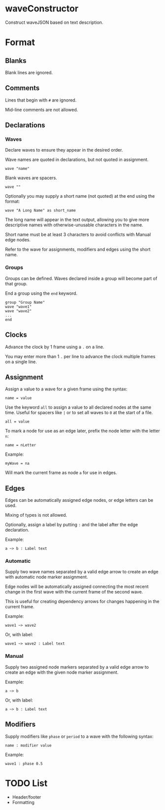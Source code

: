 # waveConstructor

Construct waveJSON based on text description.

# Format

## Blanks

Blank lines are ignored.

## Comments

Lines that begin with `#` are ignored.

Mid-line comments are not allowed.

## Declarations

### Waves

Declare waves to ensure they appear in the desired order.

Wave names are quoted in declarations, but not quoted in assignment.

```
wave "name"
```

Blank waves are spacers.

```
wave ""
```


Optionally you may supply a short name (not quoted) at the end using the format:

```
wave "A Long Name" as short_name
```

The long name will appear in the text output, allowing you to give more descriptive names with otherwise-unusable characters in the name.

Short name must be at least 3 characters to avoid conflicts with Manual edge nodes.

Refer to the wave for assignments, modifiers and edges using the short name.

### Groups

Groups can be defined. Waves declared inside a group will become part of that group.

End a group using the `end` keyword.

```
group "Group Name"
wave "wave1"
wave "wave2"
...
end
```


## Clocks

Advance the clock by 1 frame using a `.` on a line.

You may enter more than 1 `.` per line to advance the clock multiple frames on a single line.

## Assignment

Assign a value to a wave for a given frame using the syntax:

```
name = value
```

Use the keyword `all` to assign a value to all declared nodes at the same time. Useful for spacers like `|` or to set all waves to `0` at the start of a file.

```
all = value
```

To mark a node for use as an edge later, prefix the node letter with the letter `n`:

```
name = nLetter
```

Example:

```
myWave = na
```

Will mark the current frame as node `a` for use in edges.

## Edges

Edges can be automatically assigned edge nodes, or edge letters can be used.

Mixing of types is not allowed.

Optionally, assign a label by putting `:` and the label after the edge declaration.

Example:

```
a ~> b : Label text
```

### Automatic

Supply two wave names separated by a valid edge arrow to create an edge with automatic node marker assignment.

Edge nodes will be automatically assigned connecting the most recent change in the first wave with the current frame of the second wave.

This is useful for creating dependency arrows for changes happening in the current frame.

Example:

```
wave1 ~> wave2
```

Or, with label:


```
wave1 ~> wave2 : Label text
```

### Manual

Supply two assigned node markers separated by a valid edge arrow to create an edge with the given node marker assignment.

Example:

```
a ~> b
```

Or, with label:


```
a ~> b : Label text
```


## Modifiers

Supply modifiers like `phase` or `period` to a wave with the following syntax:

```
name : modifier value
```

Example:

```
wave1 : phase 0.5
```

# TODO List

* Header/footer
* Formatting

